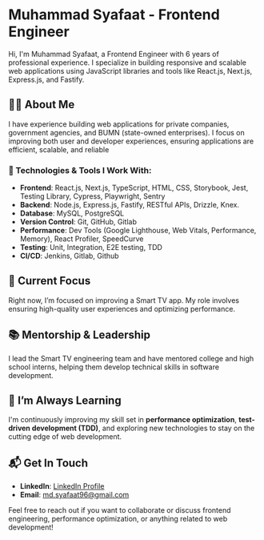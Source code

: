 # Muhammad Syafaat - Frontend Engineer

Hi, I'm Muhammad Syafaat, a Frontend Engineer with 6 years of professional experience. I specialize in building responsive and scalable web applications using JavaScript libraries and tools like React.js, Next.js, Express.js, and Fastify.


## 👨‍💻 About Me
I have experience building web applications for private companies, government agencies, and BUMN (state-owned enterprises). I focus on improving both user and developer experiences, ensuring applications are efficient, scalable, and reliable

### 🔧 Technologies & Tools I Work With:
- **Frontend**: React.js, Next.js, TypeScript, HTML, CSS, Storybook, Jest, Testing Library, Cypress, Playwright, Sentry
- **Backend**: Node.js, Express.js, Fastify, RESTful APIs, Drizzle, Knex.
- **Database**: MySQL, PostgreSQL
- **Version Control**: Git, GitHub, Gitlab
- **Performance**: Dev Tools (Google Lighthouse, Web Vitals, Performance, Memory), React Profiler, SpeedCurve
- **Testing**: Unit, Integration, E2E testing, TDD
- **CI/CD**: Jenkins, Gitlab, Github

## 💼 Current Focus
Right now, I’m focused on improving a Smart TV app. My role involves ensuring high-quality user experiences and optimizing performance.

## 📚 Mentorship & Leadership
I lead the Smart TV engineering team and have mentored college and high school interns, helping them develop technical skills in software development.

## 🌱 I’m Always Learning
I'm continuously improving my skill set in **performance optimization**, **test-driven development (TDD)**, and exploring new technologies to stay on the cutting edge of web development.

## 📬 Get In Touch
- **LinkedIn**: [LinkedIn Profile](https://www.linkedin.com/in/muhammad-syafaat/)
- **Email**: [md.syafaat96@gmail.com](mailto:md.syafaat96@gmail.com)

Feel free to reach out if you want to collaborate or discuss frontend engineering, performance optimization, or anything related to web development!
